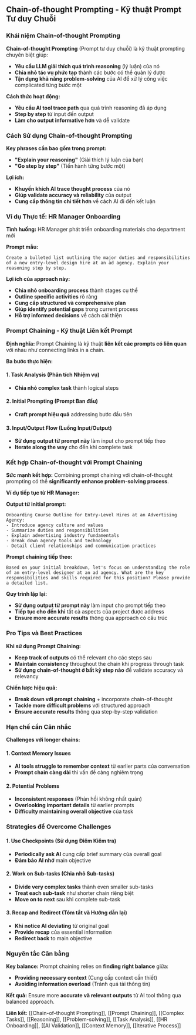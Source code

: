 ## Chain-of-thought Prompting - Kỹ thuật Prompt Tư duy Chuỗi

### Khái niệm Chain-of-thought Prompting

**Chain-of-thought Prompting** (Prompt tư duy chuỗi) là kỹ thuật prompting chuyên biệt giúp:

- **Yêu cầu LLM giải thích quá trình reasoning** (lý luận) của nó
- **Chia nhỏ tác vụ phức tạp** thành các bước có thể quản lý được
- **Tận dụng khả năng problem-solving** của AI để xử lý công việc complicated từng bước một

**Cách thức hoạt động:**

- **Yêu cầu AI tool trace path** qua quá trình reasoning đã áp dụng
- **Step by step** từ input đến output
- **Làm cho output informative hơn** và dễ validate


### Cách Sử dụng Chain-of-thought Prompting

**Key phrases cần bao gồm trong prompt:**

- **"Explain your reasoning"** (Giải thích lý luận của bạn)
- **"Go step by step"** (Tiến hành từng bước một)

**Lợi ích:**

- **Khuyến khích AI trace thought process** của nó
- **Giúp validate accuracy và reliability** của output
- **Cung cấp thông tin chi tiết hơn** về cách AI đi đến kết luận


### Ví dụ Thực tế: HR Manager Onboarding

**Tình huống:** HR Manager phát triển onboarding materials cho department mới

**Prompt mẫu:**

```
Create a bulleted list outlining the major duties and responsibilities of a new entry-level design hire at an ad agency. Explain your reasoning step by step.
```

**Lợi ích của approach này:**

- **Chia nhỏ onboarding process** thành stages cụ thể
- **Outline specific activities** rõ ràng
- **Cung cấp structured và comprehensive plan**
- **Giúp identify potential gaps** trong current process
- **Hỗ trợ informed decisions** về cách cải thiện


### Prompt Chaining - Kỹ thuật Liên kết Prompt

**Định nghĩa:** Prompt Chaining là kỹ thuật **liên kết các prompts có liên quan** với nhau như connecting links in a chain.

**Ba bước thực hiện:**

#### 1. Task Analysis (Phân tích Nhiệm vụ)

- **Chia nhỏ complex task** thành logical steps


#### 2. Initial Prompting (Prompt Ban đầu)

- **Craft prompt hiệu quả** addressing bước đầu tiên


#### 3. Input/Output Flow (Luồng Input/Output)

- **Sử dụng output từ prompt này** làm input cho prompt tiếp theo
- **Iterate along the way** cho đến khi complete task


### Kết hợp Chain-of-thought với Prompt Chaining

**Sức mạnh kết hợp:** Combining prompt chaining với chain-of-thought prompting có thể **significantly enhance problem-solving process**.

**Ví dụ tiếp tục từ HR Manager:**

**Output từ initial prompt:**

```
Onboarding Course Outline for Entry-Level Hires at an Advertising Agency:
- Introduce agency culture and values
- Summarize duties and responsibilities  
- Explain advertising industry fundamentals
- Break down agency tools and technology
- Detail client relationships and communication practices
```

**Prompt chaining tiếp theo:**

```
Based on your initial breakdown, let's focus on understanding the role of an entry-level designer at an ad agency. What are the key responsibilities and skills required for this position? Please provide a detailed list.
```

**Quy trình lặp lại:**

- **Sử dụng output từ prompt này** làm input cho prompt tiếp theo
- **Tiếp tục cho đến khi** tất cả aspects của project được address
- **Ensure more accurate results** thông qua approach có cấu trúc


### Pro Tips và Best Practices

**Khi sử dụng Prompt Chaining:**

- **Keep track of outputs** có thể relevant cho các steps sau
- **Maintain consistency** throughout the chain khi progress through task
- **Sử dụng chain-of-thought ở bất kỳ step nào** để validate accuracy và relevancy

**Chiến lược hiệu quả:**

- **Break down với prompt chaining** + incorporate chain-of-thought
- **Tackle more difficult problems** với structured approach
- **Ensure accurate results** thông qua step-by-step validation


### Hạn chế cần Cân nhắc

**Challenges với longer chains:**

#### 1. Context Memory Issues

- **AI tools struggle to remember context** từ earlier parts của conversation
- **Prompt chain càng dài** thì vấn đề càng nghiêm trọng


#### 2. Potential Problems

- **Inconsistent responses** (Phản hồi không nhất quán)
- **Overlooking important details** từ earlier prompts
- **Difficulty maintaining overall objective** của task


### Strategies để Overcome Challenges

#### 1. Use Checkpoints (Sử dụng Điểm Kiểm tra)

- **Periodically ask AI** cung cấp brief summary của overall goal
- **Đảm bảo AI nhớ** main objective


#### 2. Work on Sub-tasks (Chia nhỏ Sub-tasks)

- **Divide very complex tasks** thành even smaller sub-tasks
- **Treat each sub-task** như shorter chain riêng biệt
- **Move on to next** sau khi complete sub-task


#### 3. Recap and Redirect (Tóm tắt và Hướng dẫn lại)

- **Khi notice AI deviating** từ original goal
- **Provide recap** của essential information
- **Redirect back** to main objective


### Nguyên tắc Cân bằng

**Key balance:** Prompt chaining relies on **finding right balance** giữa:

- **Providing necessary context** (Cung cấp context cần thiết)
- **Avoiding information overload** (Tránh quá tải thông tin)

**Kết quả:** Ensure more **accurate và relevant outputs** từ AI tool thông qua balanced approach.

**Liên kết:** [[Chain-of-thought Prompting]], [[Prompt Chaining]], [[Complex Tasks]], [[Reasoning]], [[Problem-solving]], [[Task Analysis]], [[HR Onboarding]], [[AI Validation]], [[Context Memory]], [[Iterative Process]]

